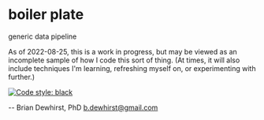 # boiler plate
generic data pipeline

As of 2022-08-25, this is a work in progress, but may be viewed as an incomplete sample of how I code this sort of thing. (At times, it will also include techniques I'm learning, refreshing myself on, or experimenting with further.)

[![Code style: black](https://img.shields.io/badge/code%20style-black-000000.svg)](https://github.com/psf/black)

--
Brian Dewhirst, PhD
b.dewhirst@gmail.com